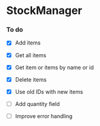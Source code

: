 # StockManager

### To do

- [x] Add items
- [x] Get all items
- [x] Get item or items by name or id
- [x] Delete items
- [x] Use old IDs with new items
- [ ] Add quantity field
- [ ] Improve error handling



